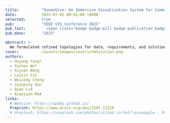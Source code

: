 ```yaml
---
title:          "OceanVive: An Immersive Visualization System for Communicating Complex Oceanic Phenomena"
date:           2025-07-02 00:01:00 +0800
selected:       true
pub:            "IEEE VIS Conference 2025"
pub_last:       ' <span class="badge badge-pill badge-publication badge-primary">VIS 2025 Short</span>'
pub_date:       "2025"

abstract: >-
  We formulated refined topologies for data, requirements, and solutions. We propose conceptualizing the connections between requirements, data, and solutions through knowledge graphs and utilizing solution paths to encapsulate fundamental problem-solving knowledge in visual analytics research. Through the consolidation of solution paths into a graph and analyzing their interconnections, we discerned a subset of problem-driven design patterns that demonstrated the efficacy of our approach.
cover:          /assets/images/covers/VASolution.png
authors:
  - Ouyang Yang*
  - Yuchen Wu*
  - Xiyuan Wang
  - Laixin Xie
  - Weicong Cheng
  - Jianping Gan
  - Quan Li#
  - Xiaojuan Ma#
links:
  # Website: https://upddp.github.io/
  Preprint: https://www.arxiv.org/abs/2507.17218
  # Unsplash: https://unsplash.com/photos/sliced-in-half-pineapple--_PLJZmHZzk
---
```

